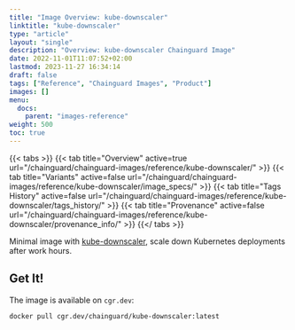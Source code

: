 ```yaml
---
title: "Image Overview: kube-downscaler"
linktitle: "kube-downscaler"
type: "article"
layout: "single"
description: "Overview: kube-downscaler Chainguard Image"
date: 2022-11-01T11:07:52+02:00
lastmod: 2023-11-27 16:34:14
draft: false
tags: ["Reference", "Chainguard Images", "Product"]
images: []
menu: 
  docs: 
    parent: "images-reference"
weight: 500
toc: true
---
```


{{< tabs >}}
{{< tab title="Overview" active=true url="/chainguard/chainguard-images/reference/kube-downscaler/" >}}
{{< tab title="Variants" active=false url="/chainguard/chainguard-images/reference/kube-downscaler/image_specs/" >}}
{{< tab title="Tags History" active=false url="/chainguard/chainguard-images/reference/kube-downscaler/tags_history/" >}}
{{< tab title="Provenance" active=false url="/chainguard/chainguard-images/reference/kube-downscaler/provenance_info/" >}}
{{</ tabs >}}



<!--overview:start-->
Minimal image with [kube-downscaler](https://codeberg.org/hjacobs/kube-downscaler), scale down Kubernetes deployments after work hours.
<!--overview:end-->

<!--getting:start-->
## Get It!
The image is available on `cgr.dev`:

```
docker pull cgr.dev/chainguard/kube-downscaler:latest
```
<!--getting:end-->

<!--body:start-->
<!--body:end-->

